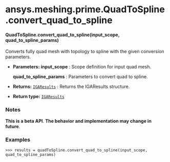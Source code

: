 # ansys.meshing.prime.QuadToSpline.convert_quad_to_spline



#### QuadToSpline.convert_quad_to_spline(input_scope, quad_to_spline_params)

Converts fully quad mesh with topology to spline with the given conversion parameters.

* **Parameters:**
  **input_scope**
  : Scope definition for input quad mesh.

  **quad_to_spline_params**
  : Parameters to convert quad to spline.
* **Returns:**
  [`IGAResults`](ansys.meshing.prime.IGAResults.md#ansys.meshing.prime.IGAResults)
  : Returns the IGAResults structure.
* **Return type:**
  [`IGAResults`](ansys.meshing.prime.IGAResults.md#ansys.meshing.prime.IGAResults)

### Notes

**This is a beta API**. **The behavior and implementation may change in future**.

### Examples

```pycon
>>> results = quadToSpline.convert_quad_to_spline(input_scope, quad_to_spline_params)
```

<!-- !! processed by numpydoc !! -->
